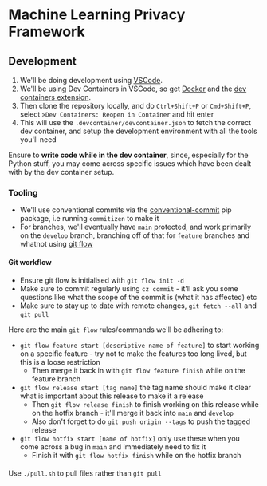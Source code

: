 # Machine Learning Privacy Framework

## Development
1. We'll be doing development using [VSCode](https://code.visualstudio.com/).
2. We'll be using Dev Containers in VSCode, so get [Docker](https://www.docker.com/) and the [dev containers extension](https://marketplace.visualstudio.com/items?itemName=ms-vscode-remote.remote-containers).
3. Then clone the repository locally, and do `Ctrl+Shift+P` or `Cmd+Shift+P`, select `>Dev Containers: Reopen in Container` and hit enter
4. This will use the `.devcontainer/devcontainer.json` to fetch the correct dev container, and setup the development environment with all the tools you'll need

Ensure to **write code while in the dev container**, since, especially for the Python stuff, you may come across specific issues which have been dealt with by the dev container setup.

### Tooling
- We'll use conventional commits via the [conventional-commit](https://pypi.org/project/conventional-commit/) pip package, i.e running `commitizen` to make it
- For branches, we'll eventually have `main` protected, and work primarily on the `develop` branch, branching off of that for `feature` branches and whatnot using [git flow](https://github.com/nvie/gitflow)
#### Git workflow
- Ensure git flow is initialised with `git flow init -d`
- Make sure to commit regularly using `cz commit` - it'll ask you some questions like what the scope of the commit is (what it has affected) etc
- Make sure to stay up to date with remote changes, `git fetch --all` and `git pull`


Here are the main `git flow` rules/commands we'll be adhering to:
- `git flow feature start [descriptive name of feature]` to start working on a specific feature - try not to make the features too long lived, but this is a loose restriction
  - Then merge it back in with `git flow feature finish` while on the feature branch
- `git flow release start [tag name]` the tag name should make it clear what is important about this release to make it a release
  - Then `git flow release finish` to finish working on this release while on the hotfix branch - it'll merge it back into `main` and `develop`
  - Also don't forget to do `git push origin --tags` to push the tagged release
- `git flow hotfix start [name of hotfix]` only use these when you come across a bug in `main` and immediately need to fix it
  - Finish it with `git flow hotfix finish` while on the hotfix branch
####
Use `./pull.sh` to pull files rather than `git pull`

